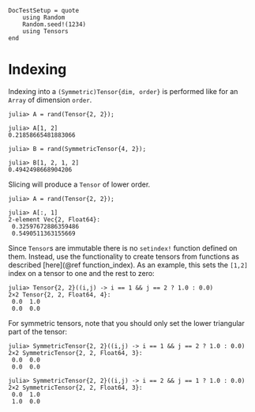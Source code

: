 ```@meta
DocTestSetup = quote
    using Random
    Random.seed!(1234)
    using Tensors
end
```

# Indexing

Indexing into a `(Symmetric)Tensor{dim, order}` is performed like for an `Array` of dimension `order`.

```jldoctest
julia> A = rand(Tensor{2, 2});

julia> A[1, 2]
0.21858665481883066

julia> B = rand(SymmetricTensor{4, 2});

julia> B[1, 2, 1, 2]
0.4942498668904206
```

Slicing will produce a `Tensor` of lower order.

```jldoctest
julia> A = rand(Tensor{2, 2});

julia> A[:, 1]
2-element Vec{2, Float64}:
 0.32597672886359486
 0.5490511363155669
```

Since `Tensor`s are immutable there is no `setindex!` function defined on them. Instead, use the functionality to create tensors from functions as described [here](@ref function_index). As an example, this sets the `[1,2]` index on a tensor to one and the rest to zero:

```jldoctest
julia> Tensor{2, 2}((i,j) -> i == 1 && j == 2 ? 1.0 : 0.0)
2×2 Tensor{2, 2, Float64, 4}:
 0.0  1.0
 0.0  0.0
```

For symmetric tensors, note that you should only set the lower triangular part of the tensor:

```jldoctest
julia> SymmetricTensor{2, 2}((i,j) -> i == 1 && j == 2 ? 1.0 : 0.0)
2×2 SymmetricTensor{2, 2, Float64, 3}:
 0.0  0.0
 0.0  0.0

julia> SymmetricTensor{2, 2}((i,j) -> i == 2 && j == 1 ? 1.0 : 0.0)
2×2 SymmetricTensor{2, 2, Float64, 3}:
 0.0  1.0
 1.0  0.0
```
